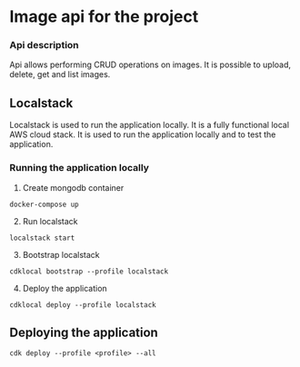 # Image api for the project

### Api description

Api allows performing CRUD operations on images. It is possible to upload, delete, get and list images.

## Localstack

Localstack is used to run the application locally. It is a fully functional local AWS cloud stack. It is used to run the
application locally and to test the application.

### Running the application locally

1. Create mongodb container

```shell
docker-compose up
```

2. Run localstack

```shell
localstack start
```

3. Bootstrap localstack

```shell
cdklocal bootstrap --profile localstack
```

4. Deploy the application

```shell
cdklocal deploy --profile localstack
```

## Deploying the application

```shell
cdk deploy --profile <profile> --all
```